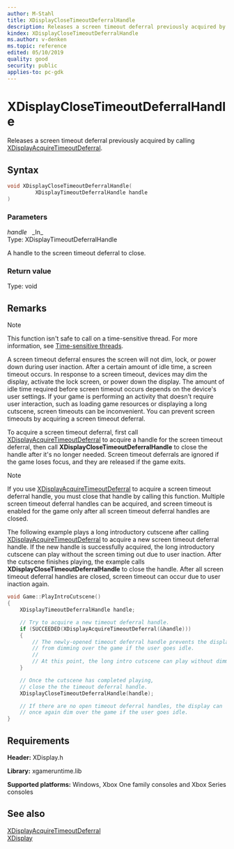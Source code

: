 ```yaml
---
author: M-Stahl
title: XDisplayCloseTimeoutDeferralHandle
description: Releases a screen timeout deferral previously acquired by calling [XDisplayAcquireTimeoutDeferral](xdisplayacquiretimeoutdeferral.md).
kindex: XDisplayCloseTimeoutDeferralHandle
ms.author: v-denken
ms.topic: reference
edited: 05/10/2019
quality: good
security: public
applies-to: pc-gdk
---
```


# XDisplayCloseTimeoutDeferralHandle  

Releases a screen timeout deferral previously acquired by calling [XDisplayAcquireTimeoutDeferral](xdisplayacquiretimeoutdeferral.md).  

## Syntax  
  
```cpp
void XDisplayCloseTimeoutDeferralHandle(  
         XDisplayTimeoutDeferralHandle handle  
)  
```  
  
### Parameters  
  
*handle* &nbsp;&nbsp;\_In\_  
Type: XDisplayTimeoutDeferralHandle  
  
A handle to the screen timeout deferral to close.  
  
### Return value
Type: void
  
## Remarks
  > [!NOTE]
> This function isn't safe to call on a time-sensitive thread. For more information, see [Time-sensitive threads](../../../../system/overviews/time-sensitive-threads.md).  
  
A screen timeout deferral ensures the screen will not dim, lock, or power down during user inaction. After a certain amount of idle time, a screen timeout occurs. In response to a screen timeout, devices may dim the display, activate the lock screen, or power down the display. The amount of idle time required before screen timeout occurs depends on the device's user settings. If your game is performing an activity that doesn't require user interaction, such as loading game resources or displaying a long cutscene, screen timeouts can be inconvenient. You can prevent screen timeouts by acquiring a screen timeout deferral.  
  
To acquire a screen timeout deferral, first call [XDisplayAcquireTimeoutDeferral](xdisplayacquiretimeoutdeferral.md) to acquire a handle for the screen timeout deferral, then call **XDisplayCloseTimeoutDeferralHandle** to close the handle after it's no longer needed. Screen timeout deferrals are ignored if the game loses focus, and they are released if the game exits.  
  > [!NOTE]
> If you use [XDisplayAcquireTimeoutDeferral](xdisplayacquiretimeoutdeferral.md) to acquire a screen timeout deferral handle, you must close that handle by calling this function. Multiple screen timeout deferral handles can be acquired, and screen timeout is enabled for the game only after all screen timeout deferral handles are closed.  
  
The following example plays a long introductory cutscene after calling [XDisplayAcquireTimeoutDeferral](xdisplayacquiretimeoutdeferral.md) to acquire a new screen timeout deferral handle. If the new handle is successfully acquired, the long introductory cutscene can play without the screen timing out due to user inaction. After the cutscene finishes playing, the example calls **XDisplayCloseTimeoutDeferralHandle** to close the handle. After all screen timeout deferral handles are closed, screen timeout can occur due to user inaction again.  
  
```cpp
void Game::PlayIntroCutscene()
{
    XDisplayTimeoutDeferralHandle handle;

    // Try to acquire a new timeout deferral handle.
    if (SUCCEEDED(XDisplayAcquireTimeoutDeferral(&handle)))
    {
        // The newly-opened timeout deferral handle prevents the display
        // from dimming over the game if the user goes idle.
        // 
        // At this point, the long intro cutscene can play without dimmming.
    }

    // Once the cutscene has completed playing, 
    // close the the timeout deferral handle.
    XDisplayCloseTimeoutDeferralHandle(handle);

    // If there are no open timeout deferral handles, the display can
    // once again dim over the game if the user goes idle.
}
```

  
## Requirements  
  
**Header:** XDisplay.h
  
**Library:** xgameruntime.lib
  
**Supported platforms:** Windows, Xbox One family consoles and Xbox Series consoles  
  
## See also  
[XDisplayAcquireTimeoutDeferral](xdisplayacquiretimeoutdeferral.md)  
[XDisplay](../xdisplay_members.md)  